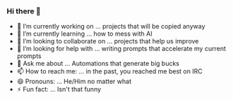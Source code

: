 ### Hi there 👋

- 🔭 I’m currently working on ... projects that will be copied anyway
- 🌱 I’m currently learning ... how to mess with AI
- 👯 I’m looking to collaborate on ... projects that help us improve
- 🤔 I’m looking for help with ... writing prompts that accelerate my current prompts
- 💬 Ask me about ... Automations that generate big bucks
- 📫 How to reach me: ... in the past, you reached me best on IRC
- 😄 Pronouns: ... He/Him no matter what
- ⚡ Fun fact: ... Isn't that funny

